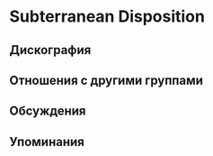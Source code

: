 # Subterranean Disposition



## Дискография


## Отношения с другими группами


## Обсуждения


## Упоминания

